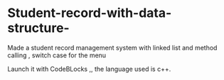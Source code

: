 # Student-record-with-data-structure-
Made a student record management system with linked list and method calling , switch case for the menu

Launch it with CodeBLocks ,, the language used is c++.
